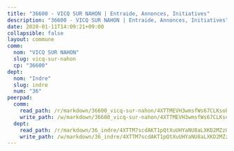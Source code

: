 ```yaml
---
title: "36600 - VICQ SUR NAHON | Entraide, Annonces, Initiatives"
description: "36600 - VICQ SUR NAHON | Entraide, Annonces, Initiatives"
date: 2020-01-11T14:09:21+09:00
collapsible: false
layout: commune
comm:
  nom: "VICQ SUR NAHON"
  slug: vicq-sur-nahon
  cp: "36600"
dept:
  nom: "Indre"
  slug: indre
  num: "36"
peerpad:
  comm:
    read_path: /r/markdown/36600_vicq-sur-nahon/4XTTMEVH3wmsfWs67CLKsobPDTgjGbJrmbxgV5RYCg26FZw9M
    write_path: /w/markdown/36600_vicq-sur-nahon/4XTTMEVH3wmsfWs67CLKsobPDTgjGbJrmbxgV5RYCg26FZw9M-K3TgTmVCu8dDVpCRaETmBsLeeEuSjDz78aRDEJYxqjqk94tD9XLfSZKyFVFA3ZjP6ytFpg2JFtTGq3VbJ5dDXfECA9Y149zHg7HJndLYNxrnifiqaf1WxvFiPTG5PsqVQwsWSmPR
  dept:
    read_path: /r/markdown/36_indre/4XTTM7scdAKT1pQtXuUHYaNU8aLXKD2MZzUyDRUiaoLJH1te1
    write_path: /w/markdown/36_indre/4XTTM7scdAKT1pQtXuUHYaNU8aLXKD2MZzUyDRUiaoLJH1te1-K3TgUJm9AdSDNtPtmMKFa5Tiw77X4i7zf6CsTYrtgVdahxAwuJV6RAfi8dWyH9wrbVDRxjX7knrwwECg7WApeuWQ945kurMeJLQeKJv4CQZseab78J3HMioZhgr2H44E9b6FqBoT
---
```


